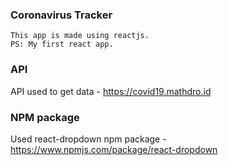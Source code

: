 ### Coronavirus Tracker
```
This app is made using reactjs.
PS: My first react app.
```
### API
API used to get data - https://covid19.mathdro.id
### NPM package
Used react-dropdown npm package - https://www.npmjs.com/package/react-dropdown
